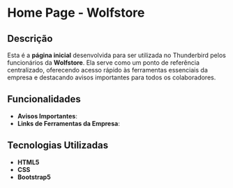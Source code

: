 # Home Page - Wolfstore

## Descrição

Esta é a **página inicial** desenvolvida para ser utilizada no Thunderbird pelos funcionários da **Wolfstore**. Ela serve como um ponto de referência centralizado, oferecendo acesso rápido às ferramentas essenciais da empresa e destacando avisos importantes para todos os colaboradores.

## Funcionalidades

- **Avisos Importantes**: 
- **Links de Ferramentas da Empresa**:

## Tecnologias Utilizadas

- **HTML5**
- **CSS**
- **Bootstrap5**
